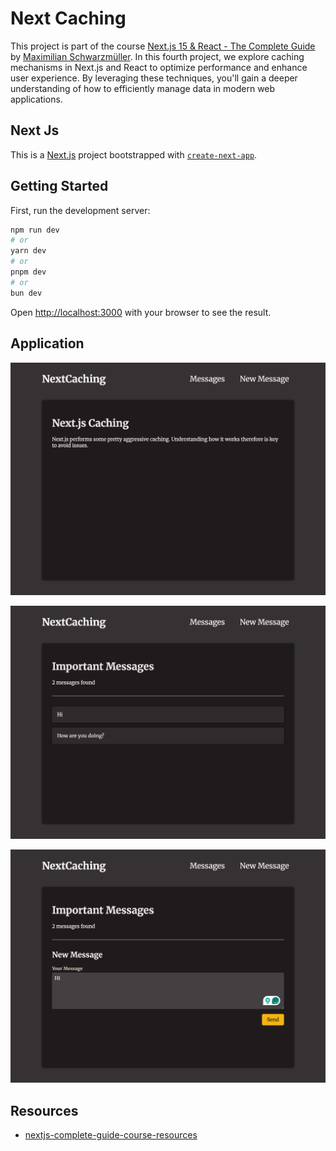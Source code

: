 # Next Caching

This project is part of the course [Next.js 15 & React - The Complete Guide](https://www.udemy.com/course/nextjs-react-the-complete-guide) by [Maximilian Schwarzmüller](https://github.com/mschwarzmueller). In this fourth project, we explore caching mechanisms in Next.js and React to optimize performance and enhance user experience. By leveraging these techniques, you'll gain a deeper understanding of how to efficiently manage data in modern web applications.

## Next Js

This is a [Next.js](https://nextjs.org) project bootstrapped with [`create-next-app`](https://nextjs.org/docs/app/api-reference/cli/create-next-app).

## Getting Started

First, run the development server:

```bash
npm run dev
# or
yarn dev
# or
pnpm dev
# or
bun dev
```

Open [http://localhost:3000](http://localhost:3000) with your browser to see the result.

## Application

![Home page](../images//next-caching/home.png)

![Messages page](../images/next-caching/messages.png)

![New Message page](../images/next-caching/new-message.png)

## Resources

- [nextjs-complete-guide-course-resources](https://github.com/mschwarzmueller/nextjs-complete-guide-course-resources)
